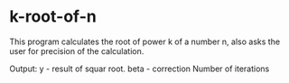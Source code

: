 # k-root-of-n

This program calculates the root of power k of a number n, also asks the user for precision of the calculation.

Output: y - result of squar root.
        beta - correction
        Number of iterations
